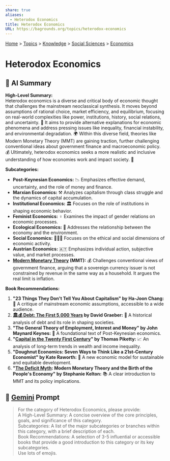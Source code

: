```yaml
---
share: true
aliases:
  - Heterodox Economics
title: Heterodox Economics
URL: https://bagrounds.org/topics/heterodox-economics
---
```

[Home](../index.md) > [Topics](./index.md) > [Knowledge](./a-hierarchical-view-of-human-knowledge.md) > [Social Sciences](./social-sciences.md) > [Economics](./economics.md)  
# Heterodox Economics  
## 🤖 AI Summary  
**High-Level Summary:**  
Heterodox economics is a diverse and critical body of economic thought that challenges the mainstream neoclassical synthesis. It moves beyond assumptions of rational choice, market efficiency, and equilibrium, focusing on real-world complexities like power, institutions, history, social relations, and uncertainty. 🧐 It aims to provide alternative explanations for economic phenomena and address pressing issues like inequality, financial instability, and environmental degradation. 🌍 Within this diverse field, theories like Modern Monetary Theory (MMT) are gaining traction, further challenging conventional ideas about government finance and macroeconomic policy. 💰 Ultimately, heterodox economics seeks a more realistic and inclusive understanding of how economies work and impact society. 🤝  
  
**Subcategories:**  
* **Post-Keynesian Economics:** 📉 Emphasizes effective demand, uncertainty, and the role of money and finance.  
* **Marxian Economics:** ⚒️ Analyzes capitalism through class struggle and the dynamics of capital accumulation.  
* **Institutional Economics:** 🏛️ Focuses on the role of institutions in shaping economic behavior.  
* **Feminist Economics:** ♀️ Examines the impact of gender relations on economic processes.  
* **Ecological Economics:** 🌿 Addresses the relationship between the economy and the environment.  
* **Social Economics:** 🧑‍🤝‍🧑 Focuses on the ethical and social dimensions of economic activity.  
* **Austrian Economics:** 🇦🇹 Emphasizes individual action, subjective value, and market processes.  
* **[Modern Monetary Theory](./modern-monetary-theory.md) (MMT):** 💰 Challenges conventional views of government finance, arguing that a sovereign currency issuer is not constrained by revenue in the same way as a household. It argues the real limit is inflation.  
  
**Book Recommendations:**  
1.  **"23 Things They Don't Tell You About Capitalism" by Ha-Joon Chang:** 📖 A critique of mainstream economic assumptions, accessible to a wide audience.  
2.  **[🏛️💰 Debt: The First 5,000 Years](../books/debt-the-first-5000-years.md) by David Graeber:** 📜 A historical analysis of debt and its role in shaping societies.  
3.  **"The General Theory of Employment, Interest and Money" by John Maynard Keynes:** 🔑 A foundational text of Post-Keynesian economics.  
4.  **"[Capital in the Twenty First Century](../books/capital-in-the-twenty-first-century.md)" by Thomas Piketty:** 📈 An analysis of long-term trends in wealth and income inequality.  
5.  **"Doughnut Economics: Seven Ways to Think Like a 21st-Century Economist" by Kate Raworth:** 🍩 A new economic model for sustainable and equitable development.  
6.  **"[The Deficit Myth](../books/the-deficit-myth.md): Modern Monetary Theory and the Birth of the People's Economy" by Stephanie Kelton:** 📚 A clear introduction to MMT and its policy implications.  
  
## 💬 [Gemini](https://gemini.google.com/app) Prompt  
> For the category of Heterodox Economics, please provide:  
A High-Level Summary: A concise overview of the core principles, goals, and significance of this category.  
Subcategories: A list of the major subcategories or branches within this category, with a brief description of each.  
Book Recommendations: A selection of 3-5 influential or accessible books that provide a good introduction to this category or its key subcategories.  
Use lots of emojis.